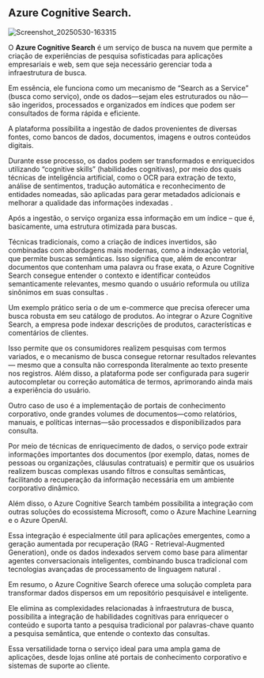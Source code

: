 ## Azure Cognitive Search.


![Screenshot_20250530-163315](https://github.com/user-attachments/assets/f876bc17-7023-498c-aa63-36f308878a54)


O **Azure Cognitive Search** é um serviço de busca na nuvem que permite a criação de experiências de pesquisa sofisticadas para aplicações empresariais e web, sem que seja necessário gerenciar toda a infraestrutura de busca.

 Em essência, ele funciona como um mecanismo de “Search as a Service” (busca como serviço), onde os dados—sejam eles estruturados ou não—são ingeridos, processados e organizados em índices que podem ser consultados de forma rápida e eficiente.

A plataforma possibilita a ingestão de dados provenientes de diversas fontes, como bancos de dados, documentos, imagens e outros conteúdos digitais.

 Durante esse processo, os dados podem ser transformados e enriquecidos utilizando “cognitive skills” (habilidades cognitivas), por meio dos quais técnicas de inteligência artificial, como o OCR para extração de texto, análise de sentimentos, tradução automática e reconhecimento de entidades nomeadas, são aplicadas para gerar metadados adicionais e melhorar a qualidade das informações indexadas [](https://learn.microsoft.com/en-us/azure/search/search-what-is-azure-search "1")[](https://azure.microsoft.com/pt-br/products/ai-services/ai-search/ "2").

Após a ingestão, o serviço organiza essa informação em um índice – que é, basicamente, uma estrutura otimizada para buscas.

 Técnicas tradicionais, como a criação de índices invertidos, são combinadas com abordagens mais modernas, como a indexação vetorial, que permite buscas semânticas. Isso significa que, além de encontrar documentos que contenham uma palavra ou frase exata, o Azure Cognitive Search consegue entender o contexto e identificar conteúdos semanticamente relevantes, mesmo quando o usuário reformula ou utiliza sinônimos em suas consultas [](https://learn.microsoft.com/en-us/azure/search/search-what-is-azure-search "1")[](https://en.wikipedia.org/wiki/Azure_Cognitive_Search "3").

Um exemplo prático seria o de um e-commerce que precisa oferecer uma busca robusta em seu catálogo de produtos. Ao integrar o Azure Cognitive Search, a empresa pode indexar descrições de produtos, características e comentários de clientes.

 Isso permite que os consumidores realizem pesquisas com termos variados, e o mecanismo de busca consegue retornar resultados relevantes — mesmo que a consulta não corresponda literalmente ao texto presente nos registros. Além disso, a plataforma pode ser configurada para sugerir autocompletar ou correção automática de termos, aprimorando ainda mais a experiência do usuário.

Outro caso de uso é a implementação de portais de conhecimento corporativo, onde grandes volumes de documentos—como relatórios, manuais, e políticas internas—são processados e disponibilizados para consulta.

 Por meio de técnicas de enriquecimento de dados, o serviço pode extrair informações importantes dos documentos (por exemplo, datas, nomes de pessoas ou organizações, cláusulas contratuais) e permitir que os usuários realizem buscas complexas usando filtros e consultas semânticas, facilitando a recuperação da informação necessária em um ambiente corporativo dinâmico.

Além disso, o Azure Cognitive Search também possibilita a integração com outras soluções do ecossistema Microsoft, como o Azure Machine Learning e o Azure OpenAI. 

Essa integração é especialmente útil para aplicações emergentes, como a geração aumentada por recuperação (RAG - Retrieval-Augmented Generation), onde os dados indexados servem como base para alimentar agentes conversacionais inteligentes, combinando busca tradicional com tecnologias avançadas de processamento de linguagem natural [](https://learn.microsoft.com/en-us/azure/search/search-what-is-azure-search "1")[](https://azure.microsoft.com/pt-br/products/ai-services/ai-search/ "2").

Em resumo, o Azure Cognitive Search oferece uma solução completa para transformar dados dispersos em um repositório pesquisável e inteligente.

 Ele elimina as complexidades relacionadas à infraestrutura de busca, possibilita a integração de habilidades cognitivas para enriquecer o conteúdo e suporta tanto a pesquisa tradicional por palavras-chave quanto a pesquisa semântica, que entende o contexto das consultas. 

Essa versatilidade torna o serviço ideal para uma ampla gama de aplicações, desde lojas online até portais de conhecimento corporativo e sistemas de suporte ao cliente.



 
